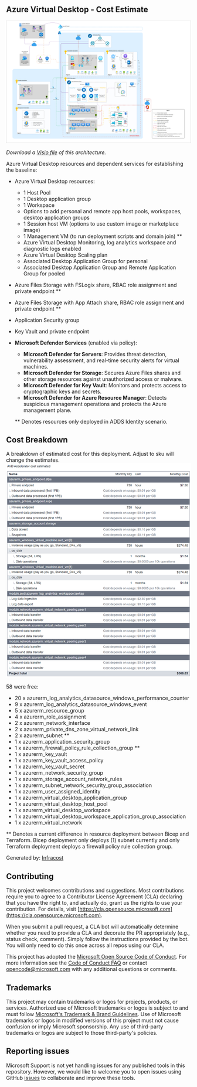## Azure Virtual Desktop - Cost Estimate

![Azure Virtual Desktop accelerator diagram](./diagrams/avd-accelerator-baseline-architecture.png)

_Download a [Visio file](./diagrams/avd-accelerator-baseline-architecture.vsdx) of this architecture._

Azure Virtual Desktop resources and dependent services for establishing the baseline:

- Azure Virtual Desktop resources:
  - 1 Host Pool
  - 1 Desktop application group
  - 1 Workspace
  - Options to add personal and remote app host pools, workspaces, desktop application groups
  - 1 Session host VM (options to use custom image or marketplace image)
  - 1 Management VM (to run deployment scripts and domain join) **
  - Azure Virtual Desktop Monitoring, log analytics workspace and diagnostic logs enabled
  - Azure Virtual Desktop Scaling plan
  - Associated Desktop Application Group for personal
  - Associated Desktop Application Group and Remote Application Group for pooled
- Azure Files Storage with FSLogix share, RBAC role assignment and private endpoint **
- Azure Files Storage with App Attach share, RBAC role assignment and private endpoint **
- Application Security group
- Key Vault and private endpoint
- **Microsoft Defender Services** (enabled via policy):
  - **Microsoft Defender for Servers**: Provides threat detection, vulnerability assessment, and real-time security alerts for virtual machines.
  - **Microsoft Defender for Storage**: Secures Azure Files shares and other storage resources against unauthorized access or malware.
  - **Microsoft Defender for Key Vault**: Monitors and protects access to cryptographic keys and secrets.
  - **Microsoft Defender for Azure Resource Manager**: Detects suspicious management operations and protects the Azure management plane.

  ** Denotes resources only deployed in ADDS Identity scenario.

## Cost Breakdown

A breakdown of estimated cost for this deployment. Adjust to sku will change the estimates.
![Cost Estimate](./diagrams/cost-estimate.png)

58 were free:

- 20 x azurerm_log_analytics_datasource_windows_performance_counter
- 9 x azurerm_log_analytics_datasource_windows_event
- 5 x azurerm_resource_group
- 4 x azurerm_role_assignment
- 2 x azurerm_network_interface
- 2 x azurerm_private_dns_zone_virtual_network_link
- 2 x azurerm_subnet **
- 1 x azurerm_application_security_group
- 1 x azurerm_firewall_policy_rule_collection_group **
- 1 x azurerm_key_vault
- 1 x azurerm_key_vault_access_policy
- 1 x azurerm_key_vault_secret
- 1 x azurerm_network_security_group
- 1 x azurerm_storage_account_network_rules
- 1 x azurerm_subnet_network_security_group_association
- 1 x azurerm_user_assigned_identity
- 1 x azurerm_virtual_desktop_application_group
- 1 x azurerm_virtual_desktop_host_pool
- 1 x azurerm_virtual_desktop_workspace
- 1 x azurerm_virtual_desktop_workspace_application_group_association
- 1 x azurerm_virtual_network

** Denotes a current difference in resource deployment between Bicep and Terraform. Bicep deployment only deploys (1) subnet currently and only Terraform deployment deploys a firewall policy rule collection group.

Generated by: [Infracost](https://www.infracost.io/)

## Contributing

This project welcomes contributions and suggestions.  Most contributions require you to agree to a
Contributor License Agreement (CLA) declaring that you have the right to, and actually do, grant us
the rights to use your contribution. For details, visit [https://cla.opensource.microsoft.com](https://cla.opensource.microsoft.com).

When you submit a pull request, a CLA bot will automatically determine whether you need to provide
a CLA and decorate the PR appropriately (e.g., status check, comment). Simply follow the instructions
provided by the bot. You will only need to do this once across all repos using our CLA.

This project has adopted the [Microsoft Open Source Code of Conduct](https://opensource.microsoft.com/codeofconduct/).
For more information see the [Code of Conduct FAQ](https://opensource.microsoft.com/codeofconduct/faq/) or
contact [opencode@microsoft.com](mailto:opencode@microsoft.com) with any additional questions or comments.

## Trademarks

This project may contain trademarks or logos for projects, products, or services. Authorized use of Microsoft
trademarks or logos is subject to and must follow
[Microsoft's Trademark & Brand Guidelines](https://www.microsoft.com/legal/intellectualproperty/trademarks).
Use of Microsoft trademarks or logos in modified versions of this project must not cause confusion or imply Microsoft sponsorship.
Any use of third-party trademarks or logos are subject to those third-party's policies.

## Reporting issues

Microsoft Support is not yet handling issues for any published tools in this repository. However, we would like to welcome you to open issues using GitHub [issues](https://github.com/Azure/avdaccelerator/issues) to collaborate and improve these tools.

